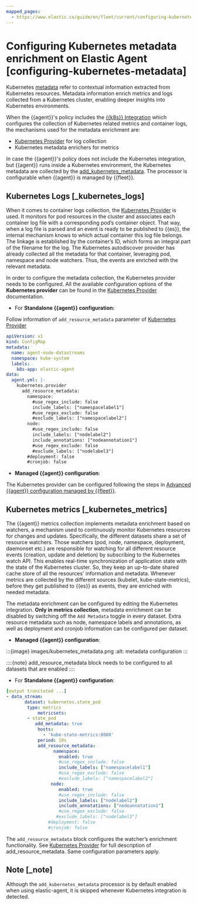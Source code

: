 ```yaml
---
mapped_pages:
  - https://www.elastic.co/guide/en/fleet/current/configuring-kubernetes-metadata.html
---
```


# Configuring Kubernetes metadata enrichment on Elastic Agent [configuring-kubernetes-metadata]

Kubernetes [metadata](docs-content://solutions/observability/infra-and-hosts/tutorial-observe-kubernetes-deployments.md#beats-metadata) refer to contextual information extracted from Kubernetes resources. Metadata information enrich metrics and logs collected from a Kubernetes cluster, enabling deeper insights into Kubernetes environments.

When the {{agent}}'s policy includes the [{{k8s}} Integration](integration-docs://docs/reference/kubernetes.md) which configures the collection of Kubernetes related metrics and container logs, the mechanisms used for the metadata enrichment are:

* [Kubernetes Provider](/reference/ingestion-tools/fleet/kubernetes-provider.md) for log collection
* Kubernetes metadata enrichers for metrics

In case the {{agent}}'s policy does not include the Kubernetes integration, but {{agent}} runs inside a Kubernetes environment, the Kubernetes metadata are collected by the [add_kubernetes_metadata](/reference/ingestion-tools/fleet/add_kubernetes_metadata-processor.md). The processor is configurable when {{agent}} is managed by {{fleet}}.


## Kubernetes Logs [_kubernetes_logs]

When it comes to container logs collection, the [Kubernetes Provider](/reference/ingestion-tools/fleet/kubernetes-provider.md) is used. It monitors for pod resources in the cluster and associates each container log file with a corresponding pod’s container object. That way, when a log file is parsed and an event is ready to be published to {{es}}, the internal mechanism knows to which actual container this log file belongs. The linkage is established by the container’s ID, which forms an integral part of the filename for the log. The Kubernetes autodiscover provider has already collected all the metadata for that container, leveraging pod, namespace and node watchers. Thus, the events are enriched with the relevant metadata.

In order to configure the metadata collection, the Kubernetes provider needs to be configured. All the available configuration options of the **Kubernetes provider** can be found in the [Kubernetes Provider](/reference/ingestion-tools/fleet/kubernetes-provider.md) documentation.

* For **Standalone {{agent}} configuration:**

Follow information of `add_resource_metadata` parameter of [Kubernetes Provider](/reference/ingestion-tools/fleet/kubernetes-provider.md)

```yaml
apiVersion: v1
kind: ConfigMap
metadata:
  name: agent-node-datastreams
  namespace: kube-system
  labels:
    k8s-app: elastic-agent
data:
  agent.yml: |-
    kubernetes.provider
      add_resource_metadata:
        namespace:
          #use_regex_include: false
          include_labels: ["namespacelabel1"]
          #use_regex_exclude: false
          #exclude_labels: ["namespacelabel2"]
        node:
          #use_regex_include: false
          include_labels: ["nodelabel2"]
          include_annotations: ["nodeannotation1"]
          #use_regex_exclude: false
          #exclude_labels: ["nodelabel3"]
        #deployment: false
        #cronjob: false
```

* **Managed {{agent}} configuration**:

The Kubernetes provider can be configured following the steps in [Advanced {{agent}} configuration managed by {{fleet}}](/reference/ingestion-tools/fleet/advanced-kubernetes-managed-by-fleet.md).


## Kubernetes metrics [_kubernetes_metrics]

The {{agent}} metrics collection implements metadata enrichment based on watchers, a mechanism used to continuously monitor Kubernetes resources for changes and updates. Specifically, the different datasets share a set of resource watchers. Those watchers (pod, node, namespace, deployment, daemonset etc.) are responsible for watching for all different resource events (creation, update and deletion) by subscribing to the Kubernetes watch API. This enables real-time synchronization of application state with the state of the Kubernetes cluster. So, they keep an up-to-date shared cache store of all the resources' information and metadata. Whenever metrics are collected by the different sources (kubelet, kube-state-metrics), before they get published to {{es}} as events, they are enriched with needed metadata.

The metadata enrichment can be configured by editing the Kubernetes integration. **Only in metrics collection**, metadata enrichment can be disabled by switching off the `Add Metadata` toggle in every dataset. Extra resource metadata such as node, namespace labels and annotations, as well as deployment and cronjob information can be configured per dataset.

* **Managed {{agent}} configuration**:

:::{image} images/kubernetes_metadata.png
:alt: metadata configuration
:::

::::{note}
add_resource_metadata block needs to be configured to all datasets that are enabled
::::


* For **Standalone {{agent}} configuration**:

```yaml
[output trunctated ...]
- data_stream:
       dataset: kubernetes.state_pod
        type: metrics
            metricsets:
        - state_pod
           add_metadata: true
            hosts:
              - 'kube-state-metrics:8080'
            period: 10s
            add_resource_metadata:
                  namespace:
                    enabled: true
                    #use_regex_include: false
                    include_labels: ["namespacelabel1"]
                    #use_regex_exclude: false
                    #exclude_labels: ["namespacelabel2"]
                 node:
                    enabled: true
                    #use_regex_include: false
                    include_labels: ["nodelabel2"]
                    include_annotations: ["nodeannotation1"]
                    #use_regex_exclude: false
                   #exclude_labels: ["nodelabel3"]
                #deployment: false
                #cronjob: false
```

The `add_resource_metadata` block configures the watcher’s enrichment functionality. See [Kubernetes Provider](/reference/ingestion-tools/fleet/kubernetes-provider.md) for full description of add_resource_metadata. Same configuration parameters apply.


## Note [_note]

Although the `add_kubernetes_metadata` processor is by default enabled when using elastic-agent, it is skipped whenever Kubernetes integration is detected.

